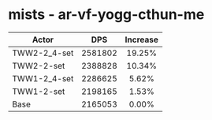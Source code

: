 # mists - ar-vf-yogg-cthun-me
| Actor | DPS | Increase |
|---|:---:|:---:|
|TWW2-2_4-set|2581802|19.25%|
|TWW2-2-set|2388828|10.34%|
|TWW1-2_4-set|2286625|5.62%|
|TWW1-2-set|2198165|1.53%|
|Base|2165053|0.00%|
